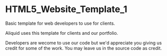 # HTML5_Website_Template_1
Basic template for web developers to use for clients.

Aliquid uses this template for clients and our portfolio.

Developers are wecome to use our code but we'd appreciate you giving us credit for some of the work. You may leave us in the source code as credit.

